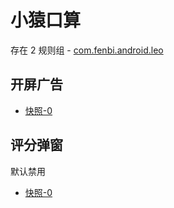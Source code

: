 # 小猿口算

存在 2 规则组 - [com.fenbi.android.leo](/src/apps/com.fenbi.android.leo.ts)

## 开屏广告

- [快照-0](https://gkd-kit.gitee.io/import/13226136)

## 评分弹窗

默认禁用

- [快照-0](https://gkd-kit.gitee.io/import/13226140)
